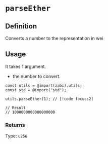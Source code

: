 # `parseEther`

## Definition

Converts a number to the representation in wei

## Usage

It takes 1 argument.

- the number to convert.

```zig
const utils = @import(zabi).utils;
const std = @import("std");

utils.parseEther(1); // [!code focus:2]

// Result
// 1000000000000000000
```

### Returns

Type: `u256`
